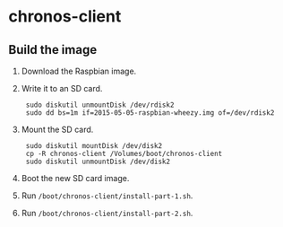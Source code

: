 # chronos-client

## Build the image

1. Download the Raspbian image.

2. Write it to an SD card.

        sudo diskutil unmountDisk /dev/rdisk2
        sudo dd bs=1m if=2015-05-05-raspbian-wheezy.img of=/dev/rdisk2

3. Mount the SD card.

        sudo diskutil mountDisk /dev/disk2
        cp -R chronos-client /Volumes/boot/chronos-client
        sudo diskutil unmountDisk /dev/disk2

4. Boot the new SD card image.

5. Run `/boot/chronos-client/install-part-1.sh`.

6. Run `/boot/chronos-client/install-part-2.sh`.
